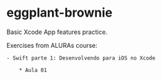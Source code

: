 # eggplant-brownie

Basic Xcode App features practice.

Exercises from ALURAs course: 

    - Swift parte 1: Desenvolvendo para iOS no Xcode 
        
        * Aula 01
